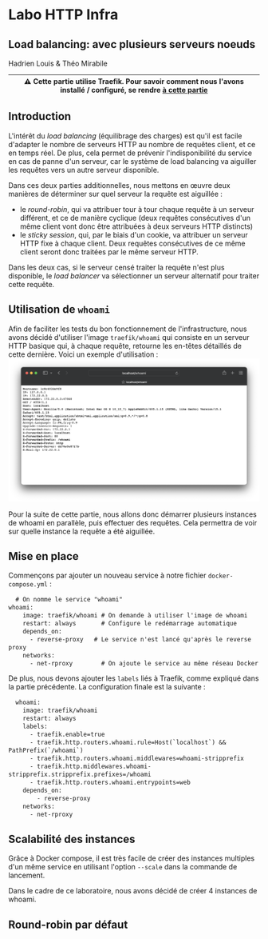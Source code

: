 # Labo HTTP Infra

## Load balancing: avec plusieurs serveurs noeuds

Hadrien Louis & Théo Mirabile

| ⚠ Cette partie utilise Traefik. Pour savoir comment nous l'avons installé / configuré, se rendre [à cette partie](https://github.com/theomi/API-2021-HTTP-Infra/tree/master/traefik) |
| - |

## Introduction

L'intérêt du _load balancing_ (équilibrage des charges) est qu'il est facile d'adapter le nombre de serveurs HTTP au nombre de requêtes client, et ce en temps réel. De plus, cela permet de prévenir l'indisponibilité du service en cas de panne d'un serveur, car le système de load balancing va aiguiller les requêtes vers un autre serveur disponible.

Dans ces deux parties additionnelles, nous mettons en œuvre deux manières de déterminer sur quel serveur la requête est aiguillée :

- le _round-robin_, qui va attribuer tour à tour chaque requête à un serveur différent, et ce de manière cyclique (deux requêtes consécutives d'un même client vont donc être attribuées à deux serveurs HTTP distincts)
- le _sticky session_, qui, par le biais d'un cookie, va attribuer un serveur HTTP fixe à chaque client. Deux requêtes consécutives de ce même client seront donc traitées par le même serveur HTTP.

Dans les deux cas, si le serveur censé traiter la requête n'est plus disponible, le _load balancer_ va sélectionner un serveur alternatif pour traiter cette requête.

## Utilisation de `whoami`

Afin de faciliter les tests du bon fonctionnement de l'infrastructure, nous avons décidé d'utiliser l'image `traefik/whoami` qui consiste en un serveur HTTP basique qui, à chaque requête, retourne les en-têtes détaillés de cette dernière.
Voici un exemple d'utilisation :
![Exemple d'utilisation de whoami](figures/whoami_example.png)

Pour la suite de cette partie, nous allons donc démarrer plusieurs instances de whoami en parallèle, puis effectuer des requêtes. Cela permettra de voir sur quelle instance la requête a été aiguillée.

## Mise en place

Commençons par ajouter un nouveau service à notre fichier `docker-compose.yml` :

```
  # On nomme le service "whoami"
whoami:
    image: traefik/whoami # On demande à utiliser l'image de whoami
    restart: always       # Configure le redémarrage automatique
    depends_on:
      - reverse-proxy   # Le service n'est lancé qu'après le reverse proxy
    networks:
      - net-rproxy        # On ajoute le service au même réseau Docker
```

De plus, nous devons ajouter les `labels` liés à Traefik, comme expliqué dans la partie précédente. La configuration finale est la suivante :

```
  whoami:
    image: traefik/whoami
    restart: always
    labels:
      - traefik.enable=true
      - traefik.http.routers.whoami.rule=Host(`localhost`) && PathPrefix(`/whoami`)
      - traefik.http.routers.whoami.middlewares=whoami-stripprefix
      - traefik.http.middlewares.whoami-stripprefix.stripprefix.prefixes=/whoami
      - traefik.http.routers.whoami.entrypoints=web
    depends_on:
        - reverse-proxy
    networks:
      - net-rproxy
```

## Scalabilité des instances

Grâce à Docker compose, il est très facile de créer des instances multiples d'un même service en utilisant l'option `--scale` dans la commande de lancement.

Dans le cadre de ce laboratoire, nous avons décidé de créer 4 instances de whoami.

## Round-robin par défaut
